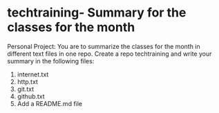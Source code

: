 # techtraining- Summary for  the classes for the month

Personal Project: You are to summarize the classes for the month in different text files in one repo. Create a repo techtraining and write your summary in the following files:
1. internet.txt
2. http.txt
3. git.txt
4. github.txt
5. Add a README.md file

